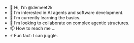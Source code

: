 - 👋 Hi, I’m @demeet2k
- 👀 I’m interested in AI agents and software development.
- 🌱 I’m currently learning the basics.
- 💞️ I’m looking to collaborate on complex agentic structures.
- 📫 How to reach me ...
- ⚡ Fun fact: I can juggle.

<!---
demeet2k/demeet2k is a ✨ special ✨ repository because its `README.md` (this file) appears on your GitHub profile.
You can click the Preview link to take a look at your changes.
--->
